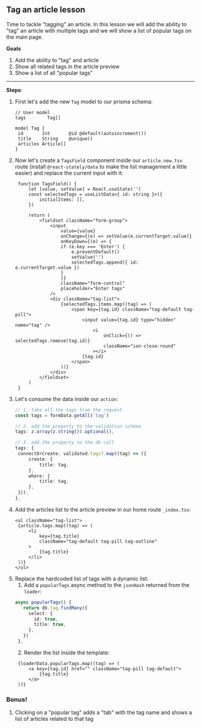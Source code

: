 ## Tag an article lesson

Time to tackle "tagging" an article. In this lesson we will add the ability to "tag" an article with multiple tags and we will show a list of popular tags on the main page.

**Goals**
1. Add the ability to "tag" and article
2. Show all related tags in the article preview
3. Show a list of all "popular tags"

---

**Steps**:
1. First let's add the new `Tag` model to our prisma schema:
   ```prisma
   // User model
   tags        Tag[]

   model Tag {
    id       Int       @id @default(autoincrement())
    title    String    @unique()
    articles Article[]
   }
   ```
2. Now let's create a `TagsField` component inside our `article.new.tsx` route (install `@react-stately/data` to make the list management a little easier) and replace the current input with it:
   ```tsx
    function TagsField() {
        let [value, setValue] = React.useState('')
        const selectedTags = useListData<{ id: string }>({
            initialItems: [],
        })

        return (
            <fieldset className="form-group">
                <input
                    value={value}
                    onChange={(e) => setValue(e.currentTarget.value)}
                    onKeyDown={(e) => {
                    if (e.key === 'Enter') {
                        e.preventDefault()
                        setValue('')
                        selectedTags.append({ id: e.currentTarget.value })
                    }
                    }}
                    className="form-control"
                    placeholder="Enter tags"
                />
                <div className="tag-list">
                    {selectedTags.items.map((tag) => (
                        <span key={tag.id} className="tag-default tag-pill">
                            <input value={tag.id} type="hidden" name="tag" />
                                <i
                                    onClick={() => selectedTags.remove(tag.id)}
                                    className="ion-close-round"
                                ></i>
                            {tag.id}
                        </span>
                    ))}
                </div>
            </fieldset>
        )
    }
   ```
3. Let's consume the data inside our `action`:
   ```ts
   // 1. take all the tags from the request
   const tags = formData.getAll('tag')

   // 2. add the property to the validation schema
   tags: z.array(z.string()).optional(),

   // 3. add the property to the db call
   tags: {
    connectOrCreate: validated.tags?.map((tag) => ({
        create: {
            title: tag,
        },
        where: {
            title: tag,
        },
    })),
   },
   ```
4. Add the articles list to the article preview in our home route `_index.tsx`:
   ```tsx
   <ul className="tag-list">
    {article.tags.map((tag) => (
        <li
            key={tag.title}
            className="tag-default tag-pill tag-outline"
        >
            {tag.title}
        </li>
    ))}
   </ul>
   ```
5. Replace the hardcoded list of tags with a dynamic list:
   1. Add a `popularTags` async method to the `jsonHash` returned from the `loader`:
   ```ts
   async popularTags() {
      return db.tag.findMany({
        select: {
          id: true,
          title: true,
        },
      })
    },
   ```
   2. Render the list inside the template:
   ```tsx
    {loaderData.popularTags.map((tag) => (
        <a key={tag.id} href="" className="tag-pill tag-default">
            {tag.title}
        </a>
    ))}
   ```

### Bonus!

1. Clicking on a "popular tag" adds a "tab" with the tag name and shows a list of articles related to that tag

